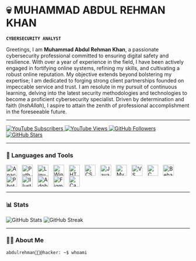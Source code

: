 # 💀 MUHAMMAD ABDUL REHMAN KHAN

**`CYBERSECURITY ANALYST`**

Greetings, I am **Muhammad Abdul Rehman Khan**, a passionate cybersecurity professional committed to ensuring digital safety and resilience. With over a year of experience in the field, I have been actively engaged in fortifying online systems, refining my skills, and cultivating a robust online reputation. My objective extends beyond bolstering my expertise; I am dedicated to forging strong client partnerships founded on impeccable service and trust. I am resolute in my pursuit of continuous learning, delving into the latest security methodologies and technologies to become a proficient cybersecurity specialist. Driven by determination and faith (*InshAllah*), I aspire to attain the zenith of professional accomplishment in the foreseeable future.

---

<p align="left">
   <a href="#">
      <img alt="YouTube Subscribers" title="Subscribe to my YouTube channel" src="https://custom-icon-badges.demolab.com/youtube/channel/subscribers/UC2WHjPDvbE6O328n17ZGcfg?color=%23E05D44&label=SUBSCRIBE&logo=video&logoColor=white&style=for-the-badge&labelColor=CE4630"/>
   </a>
   <a href="#">
      <img alt="YouTube Views" title="YouTube views" src="https://custom-icon-badges.demolab.com/youtube/channel/views/UC2WHjPDvbE6O328n17ZGcfg?color=%23E1AD0E&logo=eye&logoColor=white&style=for-the-badge&labelColor=C79600"/>
   </a>
   <a href="#">
      <img alt="GitHub Followers" title="Follow me on GitHub" src="https://custom-icon-badges.demolab.com/github/followers/mabdulrehmankhan?color=236ad3&labelColor=1155ba&style=for-the-badge&logo=person-add&label=Follow&logoColor=white"/>
   </a>
   <a href="#">
      <img alt="GitHub Stars" title="Total stars on GitHub" src="https://custom-icon-badges.demolab.com/github/stars/mabdulrehmankhan?color=55960c&style=for-the-badge&labelColor=488207&logo=star"/>
   </a>
</p>

---

### 🧰 Languages and Tools

<img align="left" alt="Anaconda" width="30px" style="padding-right:10px;" src="https://cdn.jsdelivr.net/gh/devicons/devicon/icons/anaconda/anaconda-original.svg" />
<img align="left" alt="Python" width="30px" style="padding-right:10px;" src="https://cdn.jsdelivr.net/gh/devicons/devicon/icons/python/python-original.svg" />
<img align="left" alt="Linux" width="30px" style="padding-right:10px;" src="https://cdn.jsdelivr.net/gh/devicons/devicon/icons/linux/linux-original.svg" />
<img align="left" alt="Windows" width="30px" style="padding-right:10px;" src="https://cdn.jsdelivr.net/gh/devicons/devicon/icons/windows8/windows8-original.svg" />
<img align="left" alt="HTML" width="30px" style="padding-right:10px;" src="https://cdn.jsdelivr.net/gh/devicons/devicon/icons/html5/html5-original.svg" />
<img align="left" alt="CSS" width="30px" style="padding-right:10px;" src="https://cdn.jsdelivr.net/gh/devicons/devicon/icons/css3/css3-original.svg" />
<img align="left" alt="JavaScript" width="30px" style="padding-right:10px;" src="https://cdn.jsdelivr.net/gh/devicons/devicon/icons/javascript/javascript-original.svg" />
<img align="left" alt="MySQL" width="30px" style="padding-right:10px;" src="https://cdn.jsdelivr.net/gh/devicons/devicon/icons/mysql/mysql-original.svg" />
<img align="left" alt="VS Code" width="30px" style="padding-right:10px;" src="https://cdn.jsdelivr.net/gh/devicons/devicon/icons/vscode/vscode-original.svg" />
<img align="left" alt="C" width="30px" style="padding-right:10px;" src="https://cdn.jsdelivr.net/gh/devicons/devicon/icons/c/c-original.svg" />
<img align="left" alt="Behance" width="30px" style="padding-right:10px;" src="https://cdn.jsdelivr.net/gh/devicons/devicon/icons/behance/behance-original.svg" />
<img align="left" alt="Photoshop" width="30px" style="padding-right:10px;" src="https://cdn.jsdelivr.net/gh/devicons/devicon/icons/photoshop/photoshop-line.svg" />
<img align="left" alt="Illustrator" width="30px" style="padding-right:10px;" src="https://cdn.jsdelivr.net/gh/devicons/devicon/icons/illustrator/illustrator-line.svg" />
<img align="left" alt="Adobe XD" width="30px" style="padding-right:10px;" src="https://cdn.jsdelivr.net/gh/devicons/devicon/icons/xd/xd-line.svg" />
<img align="left" alt="Figma" width="30px" style="padding-right:10px;" src="https://cdn.jsdelivr.net/gh/devicons/devicon/icons/figma/figma-original.svg" />
<img align="left" alt="Canva" width="30px" style="padding-right:10px;" src="https://cdn.jsdelivr.net/gh/devicons/devicon/icons/canva/canva-original.svg" />

<br clear="left" />

---

### 📊 Stats

![GitHub Stats](https://github-readme-stats.vercel.app/api?username=mabdulrehmankhan&show_icons=true&theme=gruvbox)
![GitHub Streak](https://streak-stats.demolab.com?user=mabdulrehmankhan&theme=gruvbox&border_radius=4.5)

---

### 👨‍💻 About Me

```bash
abdulrehman👨‍💻@hacker: ~$ whoami
